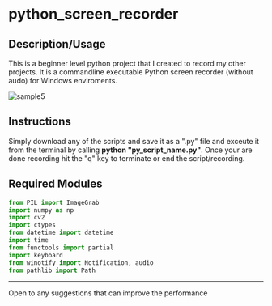# python_screen_recorder

## Description/Usage

This is a beginner level python project that I created to record my other projects. It is a commandline executable Python screen recorder (without audo) for Windows enviroments.

![sample5](https://user-images.githubusercontent.com/68747084/230796396-5dcfda01-609c-487e-811c-b21fecf12637.gif)

## Instructions

Simply download any of the scripts and save it as a ".py" file and exceute it from the terminal by calling <b>python "py_script_name.py"</b>. Once your are done recording hit the "q" key to terminate or end the script/recording.



## Required Modules
```python
from PIL import ImageGrab 
import numpy as np
import cv2 
import ctypes 
from datetime import datetime 
import time 
from functools import partial
import keyboard
from winotify import Notification, audio
from pathlib import Path
```

<hr>
Open to any suggestions that can improve the performance




